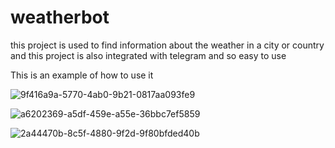 # weatherbot

this project is used to find information about the weather in a city or country and this project is also integrated with telegram and so easy to use

This is an example of how to use it


![9f416a9a-5770-4ab0-9b21-0817aa093fe9](https://user-images.githubusercontent.com/63176268/191486753-391a303c-e6fb-43c8-9c73-e69108708a1a.jpg)

![a6202369-a5df-459e-a55e-36bbc7ef5859](https://user-images.githubusercontent.com/63176268/191486796-fc5ef326-25cd-46bb-ba9b-c289722f0cdd.jpg)

![2a44470b-8c5f-4880-9f2d-9f80bfded40b](https://user-images.githubusercontent.com/63176268/191486829-65e99d92-0a8c-43ba-9d10-82f1d000df89.jpg)

